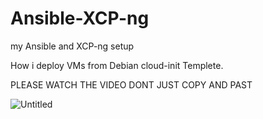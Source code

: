 # Ansible-XCP-ng
my Ansible and XCP-ng setup

How i deploy VMs from Debian cloud-init Templete.

PLEASE WATCH THE VIDEO DONT JUST COPY AND PAST


![Untitled](https://user-images.githubusercontent.com/94775329/226711797-2e8ee3fd-1072-4db8-8ed8-dd944ff53e7b.png)
